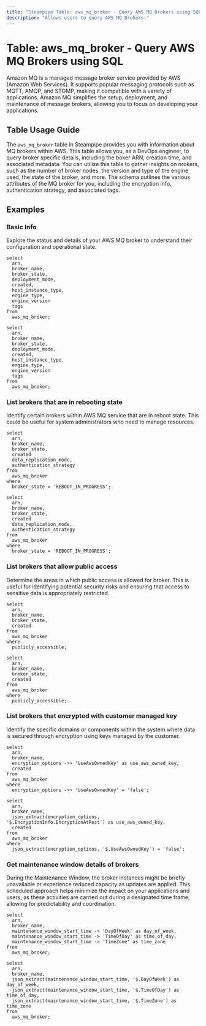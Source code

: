 ```yaml
---
title: "Steampipe Table: aws_mq_broker - Query AWS MQ Brokers using SQL"
description: "Allows users to query AWS MQ Brokers."
---
```


# Table: aws_mq_broker - Query AWS MQ Brokers using SQL

Amazon MQ is a managed message broker service provided by AWS (Amazon Web Services). It supports popular messaging protocols such as MQTT, AMQP, and STOMP, making it compatible with a variety of applications. Amazon MQ simplifies the setup, deployment, and maintenance of message brokers, allowing you to focus on developing your applications.

## Table Usage Guide

The `aws_mq_broker` table in Steampipe provides you with information about MQ brokers within AWS. This table allows you, as a DevOps engineer, to query broker specific details, including the boker ARN, creation time, and associated metadata. You can utilize this table to gather insights on nrokers, such as the number of broker nodes, the version and type of the engine used, the state of the broker, and more. The schema outlines the various attributes of the MQ broker for you, including the encryption info, authentication strategy, and associated tags.

## Examples

### Basic Info
Explore the status and details of your AWS MQ broker to understand their configuration and operational state.

```sql+postgres
select
  arn,
  broker_name,
  broker_state,
  deployment_mode,
  created,
  host_instance_type,
  engine_type,
  engine_version
  tags
from
  aws_mq_broker;
```

```sql+sqlite
select
  arn,
  broker_name,
  broker_state,
  deployment_mode,
  created,
  host_instance_type,
  engine_type,
  engine_version
  tags
from
  aws_mq_broker;
```

### List brokers that are in rebooting state
Identify certain brokers within AWS MQ service that are in reboot state. This could be useful for system administrators who need to manage resources.

```sql+postgres
select
  arn,
  broker_name,
  broker_state,
  created
  data_replication_mode,
  authentication_strategy
from
  aws_mq_broker
where
  broker_state = 'REBOOT_IN_PROGRESS';
```

```sql+sqlite
select
  arn,
  broker_name,
  broker_state,
  created
  data_replication_mode,
  authentication_strategy
from
  aws_mq_broker
where
  broker_state = 'REBOOT_IN_PROGRESS';
```

### List brokers that allow public access
Determine the areas in which public access is allowed for broker. This is useful for identifying potential security risks and ensuring that access to sensitive data is appropriately restricted.

```sql+postgres
select
  arn,
  broker_name,
  broker_state,
  created
from
  aws_mq_broker
where
  publicly_accessible;
```

```sql+sqlite
select
  arn,
  broker_name,
  broker_state,
  created
from
  aws_mq_broker
where
  publicly_accessible;
```

### List brokers that encrypted with customer managed key
Identify the specific domains or components within the system where data is secured through encryption using keys managed by the customer.

```sql+postgres
select
  arn,
  broker_name,
  encryption_options ->> 'UseAwsOwnedKey' as use_aws_owned_key,
  created
from
  aws_mq_broker
where
  encryption_options ->> 'UseAwsOwnedKey' = 'false';
```

```sql+sqlite
select
  arn,
  broker_name,
  json_extract(encryption_options, '$.EncryptionInfo.EncryptionAtRest') as use_aws_owned_key,
  created
from
  aws_mq_broker
where
  json_extract(encryption_options, '$.UseAwsOwnedKey') = 'false';
```

### Get maintenance window details of brokers
During the Maintenance Window, the broker instances might be briefly unavailable or experience reduced capacity as updates are applied. This scheduled approach helps minimize the impact on your applications and users, as these activities are carried out during a designated time frame, allowing for predictability and coordination.

```sql+postgres
select
  arn,
  broker_name,
  maintenance_window_start_time -> 'DayOfWeek' as day_of_week,
  maintenance_window_start_time -> 'TimeOfDay' as time_of_day,
  maintenance_window_start_time -> 'TimeZone' as time_zone
from
  aws_mq_broker;
```

```sql+sqlite
select
  arn,
  broker_name,
  json_extract(maintenance_window_start_time, '$.DayOfWeek') as day_of_week,
  json_extract(maintenance_window_start_time, '$.TimeOfDay') as time_of_day,
  json_extract(maintenance_window_start_time, '$.TimeZone') as time_zone
from
  aws_mq_broker;
```